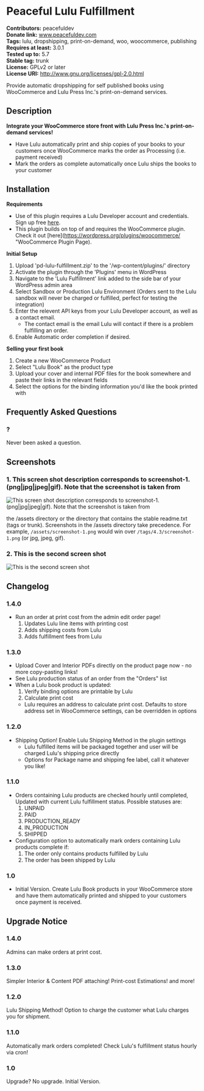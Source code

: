 # Peaceful Lulu Fulfillment

**Contributors:** peacefuldev \
**Donate link:** www.peacefuldev.com \
**Tags:** lulu, dropshipping, print-on-demand, woo, woocommerce, publishing \
**Requires at least:** 3.0.1 \
**Tested up to:** 5.7 \
**Stable tag:** trunk \
**License:** GPLv2 or later \
**License URI:** http://www.gnu.org/licenses/gpl-2.0.html

Provide automatic dropshipping for self published books using WooCommerce and Lulu Press Inc.'s print-on-demand services.

## Description

**Integrate your WooCommerce store front with Lulu Press Inc.'s print-on-demand services!**

* Have Lulu automatically print and ship copies of your books to your customers once WooCommerce marks the order as Processing (i.e. payment received)
* Mark the orders as complete automatically once Lulu ships the books to your customer

## Installation

**Requirements**
* Use of this plugin requires a Lulu Developer account and credentials. Sign up free [here](https://developers.lulu.com/ "Lulu Developer Site").
* This plugin builds on top of and requires the WooCommerce plugin. Check it out [here](https://wordpress.org/plugins/woocommerce/ "WooCommerce Plugin Page).

**Initial Setup**

1. Upload 'pd-lulu-fulfillment.zip' to the '/wp-content/plugins/' directory
1. Activate the plugin through the 'Plugins' menu in WordPress
1. Navigate to the 'Lulu Fulfillment' link added to the side bar of your WordPress admin area
1. Select Sandbox or Production Lulu Environment (Orders sent to the Lulu sandbox will never be charged or fulfilled, perfect for testing the integration)
1. Enter the relevent API keys from your Lulu Developer account, as well as a contact email.
    * The contact email is the email Lulu will contact if there is a problem fulfilling an order.
1. Enable Automatic order completion if desired.


**Selling your first book**
1. Create a new WooCommerce Product
1. Select "Lulu Book" as the product type
1. Upload your cover and internal PDF files for the book somewhere and paste their links in the relevant fields
1. Select the options for the binding information you'd like the book printed with

## Frequently Asked Questions

### ?

Never been asked a question.

## Screenshots

### 1. This screen shot description corresponds to screenshot-1.(png|jpg|jpeg|gif). Note that the screenshot is taken from

![This screen shot description corresponds to screenshot-1.(png|jpg|jpeg|gif). Note that the screenshot is taken from](https://s.w.org/plugins/peaceful-lulu-fulfillment/screenshot-1.png)

the /assets directory or the directory that contains the stable readme.txt (tags or trunk). Screenshots in the /assets
directory take precedence. For example, `/assets/screenshot-1.png` would win over `/tags/4.3/screenshot-1.png`
(or jpg, jpeg, gif).
### 2. This is the second screen shot

![This is the second screen shot](https://s.w.org/plugins/peaceful-lulu-fulfillment/screenshot-2.png)


## Changelog

### 1.4.0

* Run an order at print cost from the admin edit order page!
    1. Updates Lulu line items with printing cost
    1. Adds shipping costs from Lulu
    1. Adds fulfillment fees from Lulu

### 1.3.0

* Upload Cover and Interior PDFs directly on the product page now - no more copy-pasting links!
* See Lulu production status of an order from the "Orders" list
* When a Lulu book product is updated:
    1. Verify binding options are printable by Lulu
    1. Calculate print cost
    * Lulu requires an address to calculate print cost. Defaults to store address set in WooCommerce settings, can be overridden in options

### 1.2.0

* Shipping Option! Enable Lulu Shipping Method in the plugin settings
    * Lulu fulfilled items will be packaged together and user will be charged Lulu's shipping price directly
    * Options for Package name and shipping fee label, call it whatever you like!

### 1.1.0

* Orders containing Lulu products are checked hourly until completed, Updated with current Lulu fulfillment status. Possible statuses are:
    1. UNPAID
    1. PAID
    1. PRODUCTION_READY
    1. IN_PRODUCTION
    1. SHIPPED
* Configuration option to automatically mark orders containing Lulu products complete if:
    1. The order only contains products fulfilled by Lulu
    1. The order has been shipped by Lulu

### 1.0

* Initial Version. Create Lulu Book products in your WooCommerce store and have them automatically printed and shipped to your customers once payment is received.

## Upgrade Notice

### 1.4.0

Admins can make orders at print cost.

### 1.3.0

Simpler Interior & Content PDF attaching! Print-cost Estimations! and more!

### 1.2.0

Lulu Shipping Method! Option to charge the customer what Lulu charges you for shipment.

### 1.1.0

Automatically mark orders completed! Check Lulu's fulfillment status hourly via cron!

### 1.0

Upgrade? No upgrade. Initial Version.

